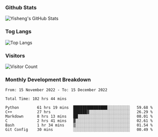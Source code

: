 ### Github Stats
![Yisheng's GitHub Stats](https://github-readme-stats-9qabuvhk1-gongyisheng.vercel.app/api?username=gongyisheng&count_private=true&show_icons=true)
### Tog Langs
![Top Langs](https://github-readme-stats-9qabuvhk1-gongyisheng.vercel.app/api/top-langs/?username=gongyisheng&layout=compact)
### Visitors
![Visitor Count](https://profile-counter.glitch.me/gongyisheng/count.svg)
### Monthly Development Breakdown
<!--START_SECTION:waka-->

```text
From: 15 November 2022 - To: 15 December 2022

Total Time: 102 hrs 44 mins

Python        61 hrs 19 mins  ███████████████░░░░░░░░░░   59.68 %
C++           27 hrs          ██████▓░░░░░░░░░░░░░░░░░░   26.29 %
Markdown      8 hrs 13 mins   ██░░░░░░░░░░░░░░░░░░░░░░░   08.01 %
C             2 hrs 41 mins   ▓░░░░░░░░░░░░░░░░░░░░░░░░   02.61 %
Bash          1 hr 34 mins    ▒░░░░░░░░░░░░░░░░░░░░░░░░   01.54 %
Git Config    30 mins         ░░░░░░░░░░░░░░░░░░░░░░░░░   00.49 %
```

<!--END_SECTION:waka-->
